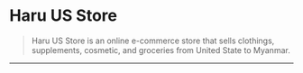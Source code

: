 # Haru US Store

> Haru US Store is an online e-commerce store that sells clothings, supplements, cosmetic, and groceries from United State to Myanmar.

---

